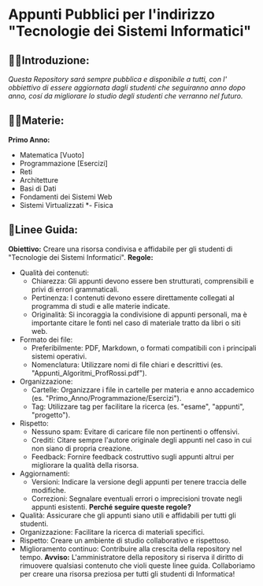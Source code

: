 # Appunti Pubblici per l'indirizzo "Tecnologie dei Sistemi Informatici"

## 🙋‍♀️Introduzione:
*Questa Repository sará sempre pubblica e disponibile a tutti, con l' obbiettivo di essere aggiornata dagli studenti che seguiranno anno dopo anno, cosí da migliorare lo studio degli studenti che verranno nel futuro.*

## 👩‍💻Materie:
**Primo Anno:**
- Matematica [Vuoto]
- Programmazione [Esercizi]
- Reti
- Architetture
- Basi di Dati
- Fondamenti dei Sistemi Web
- Sistemi Virtualizzati
*- Fisica

## 📍Linee Guida:
**Obiettivo:** Creare una risorsa condivisa e affidabile per gli studenti di "Tecnologie dei Sistemi Informatici".
**Regole:**
 * Qualità dei contenuti:
   * Chiarezza: Gli appunti devono essere ben strutturati, comprensibili e privi di errori grammaticali.
   * Pertinenza: I contenuti devono essere direttamente collegati al programma di studi e alle materie indicate.
   * Originalità: Si incoraggia la condivisione di appunti personali, ma è importante citare le fonti nel caso di materiale tratto da libri o siti web.
 * Formato dei file:
   * Preferibilmente: PDF, Markdown, o formati compatibili con i principali sistemi operativi.
   * Nomenclatura: Utilizzare nomi di file chiari e descrittivi (es. "Appunti_Algoritmi_ProfRossi.pdf").
 * Organizzazione:
   * Cartelle: Organizzare i file in cartelle per materia e anno accademico (es. "Primo_Anno/Programmazione/Esercizi").
   * Tag: Utilizzare tag per facilitare la ricerca (es. "esame", "appunti", "progetto").
 * Rispetto:
   * Nessuno spam: Evitare di caricare file non pertinenti o offensivi.
   * Crediti: Citare sempre l'autore originale degli appunti nel caso in cui non siano di propria creazione.
   * Feedback: Fornire feedback costruttivo sugli appunti altrui per migliorare la qualità della risorsa.
 * Aggiornamenti:
   * Versioni: Indicare la versione degli appunti per tenere traccia delle modifiche.
   * Correzioni: Segnalare eventuali errori o imprecisioni trovate negli appunti esistenti.
**Perché seguire queste regole?**
 * Qualità: Assicurare che gli appunti siano utili e affidabili per tutti gli studenti.
 * Organizzazione: Facilitare la ricerca di materiali specifici.
 * Rispetto: Creare un ambiente di studio collaborativo e rispettoso.
 * Miglioramento continuo: Contribuire alla crescita della repository nel tempo.
**Avviso:** L'amministratore della repository si riserva il diritto di rimuovere qualsiasi contenuto che violi queste linee guida.
Collaboriamo per creare una risorsa preziosa per tutti gli studenti di Informatica!